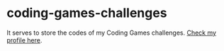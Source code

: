 # coding-games-challenges
It serves to store the codes of my Coding Games challenges. [Check my profile here](https://www.codingame.com/profile/e962fa3506d76aab920388757111fc2c2196593).
